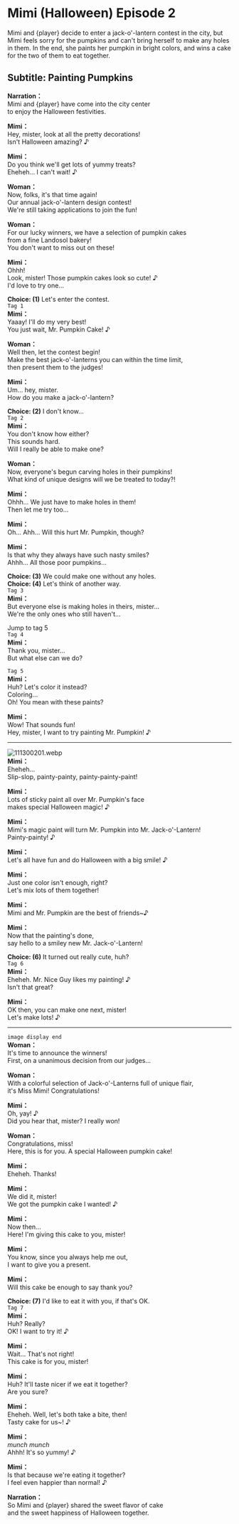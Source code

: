 # Mimi (Halloween) Episode 2
Mimi and {player} decide to enter a jack-o'-lantern contest in the city, but Mimi feels sorry for the pumpkins and can't bring herself to make any holes in them. In the end, she paints her pumpkin in bright colors, and wins a cake for the two of them to eat together.
  
## Subtitle: Painting Pumpkins
  
**Narration：**  
Mimi and {player} have come into the city center  
to enjoy the Halloween festivities.  
  
**Mimi：**  
Hey, mister, look at all the pretty decorations!  
Isn't Halloween amazing? ♪  
  
**Mimi：**  
Do you think we'll get lots of yummy treats?  
Eheheh... I can't wait! ♪  
  
**Woman：**  
Now, folks, it's that time again!  
Our annual jack-o'-lantern design contest!  
We're still taking applications to join the fun!  
  
**Woman：**  
For our lucky winners, we have a selection of pumpkin cakes  
from a fine Landosol bakery!  
You don't want to miss out on these!  
  
**Mimi：**  
Ohhh!  
 Look, mister! Those pumpkin cakes look so cute! ♪  
I'd love to try one...  
  
**Choice: (1)**  Let's enter the contest.  
`Tag 1`  
**Mimi：**  
Yaaay! I'll do my very best!  
You just wait, Mr. Pumpkin Cake! ♪  
  
**Woman：**  
Well then, let the contest begin!  
Make the best jack-o'-lanterns you can within the time limit,  
then present them to the judges!  
  
**Mimi：**  
Um... hey, mister.  
How do you make a jack-o'-lantern?  
  
**Choice: (2)**  I don't know...  
`Tag 2`  
**Mimi：**  
You don't know how either?  
This sounds hard.  
 Will I really be able to make one?  
  
**Woman：**  
Now, everyone's begun carving holes in their pumpkins!  
What kind of unique designs will we be treated to today?!  
  
**Mimi：**  
Ohhh... We just have to make holes in them!  
Then let me try too...  
  
**Mimi：**  
Oh... Ahh... Will this hurt Mr. Pumpkin, though?  
  
**Mimi：**  
Is that why they always have such nasty smiles?  
Ahhh... All those poor pumpkins...  
  
**Choice: (3)**  We could make one without any holes.  
**Choice: (4)**  Let's think of another way.  
`Tag 3`  
**Mimi：**  
But everyone else is making holes in theirs, mister...  
We're the only ones who still haven't...  
  
Jump to tag 5  
`Tag 4`  
**Mimi：**  
Thank you, mister...  
But what else can we do?  
  
`Tag 5`  
**Mimi：**  
Huh? Let's color it instead?  
Coloring...  
 Oh! You mean with these paints?  
  
**Mimi：**  
Wow! That sounds fun!  
Hey, mister, I want to try painting Mr. Pumpkin! ♪  
  

---  
  
![111300201.webp](https://redive.estertion.win/card/story/111300201.webp)  
**Mimi：**  
Eheheh...  
Slip-slop, painty-painty, painty-painty-paint!  
  
**Mimi：**  
Lots of sticky paint all over Mr. Pumpkin's face  
makes special Halloween magic! ♪  
  
**Mimi：**  
Mimi's magic paint will turn Mr. Pumpkin into Mr. Jack-o'-Lantern!  
Painty-painty! ♪  
  
**Mimi：**  
Let's all have fun and do Halloween with a big smile! ♪  
  
**Mimi：**  
Just one color isn't enough, right?  
Let's mix lots of them together!  
  
**Mimi：**  
Mimi and Mr. Pumpkin are the best of friends~♪  
  
**Mimi：**  
Now that the painting's done,  
say hello to a smiley new Mr. Jack-o'-Lantern!  
  
**Choice: (6)**  It turned out really cute, huh?  
`Tag 6`  
**Mimi：**  
Eheheh. Mr. Nice Guy likes my painting! ♪  
Isn't that great?  
  
**Mimi：**  
OK then, you can make one next, mister!  
Let's make lots! ♪  
  

---  
  
`image display end`  
**Woman：**  
It's time to announce the winners!  
First, on a unanimous decision from our judges...  
  
**Woman：**  
With a colorful selection of Jack-o'-Lanterns full of unique flair,  
it's Miss Mimi! Congratulations!  
  
**Mimi：**  
Oh, yay! ♪  
Did you hear that, mister? I really won!  
  
**Woman：**  
Congratulations, miss!  
Here, this is for you. A special Halloween pumpkin cake!  
  
**Mimi：**  
Eheheh. Thanks!  
  
**Mimi：**  
We did it, mister!  
We got the pumpkin cake I wanted! ♪  
  
**Mimi：**  
Now then...  
Here! I'm giving this cake to you, mister!  
  
**Mimi：**  
You know, since you always help me out,  
I want to give you a present.  
  
**Mimi：**  
Will this cake be enough to say thank you?  
  
**Choice: (7)**  I'd like to eat it with you, if that's OK.  
`Tag 7`  
**Mimi：**  
Huh? Really?  
OK! I want to try it! ♪  
  
**Mimi：**  
Wait... That's not right!  
This cake is for you, mister!  
  
**Mimi：**  
Huh? It'll taste nicer if we eat it together?  
Are you sure?  
  
**Mimi：**  
Eheheh. Well, let's both take a bite, then!  
Tasty cake for us~! ♪  
  
**Mimi：**  
*munch* *munch*  
 Ahhh! It's so yummy! ♪  
  
**Mimi：**  
Is that because we're eating it together?  
I feel even happier than normal! ♪  
  
**Narration：**  
So Mimi and {player} shared the sweet flavor of cake  
and the sweet happiness of Halloween together.  
